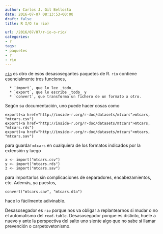 ```yaml
---
author: Carlos J. Gil Bellosta
date: 2016-07-07 08:13:53+00:00
draft: false
title: R I/O (o rio)

url: /2016/07/07/r-io-o-rio/
categories:
- r
tags:
- paquetes
- r
- rio
---
```


[`rio`](https://cran.r-project.org/web/packages/rio/index.html) es otro de esos desasosegantes paquetes de R. `rio` contiene esencialmente tres funciones,




	  * `import`, que lo lee _todo_
	  * `export`, que lo escribe _todo_ y
	  * `convert`, que transforma un fichero de un formato a otro.


Según su documentación, uno puede hacer cosas como



    export(<a href="http://inside-r.org/r-doc/datasets/mtcars">mtcars, "mtcars.csv")
    export(<a href="http://inside-r.org/r-doc/datasets/mtcars">mtcars, "mtcars.rds")
    export(<a href="http://inside-r.org/r-doc/datasets/mtcars">mtcars, "mtcars.sav")



para guardar `mtcars` en cualquiera de los formatos indicados por la extensión y luego



    x <- import("mtcars.csv")
    y <- import("mtcars.rds")
    z <- import("mtcars.sav")



para importarlos sin complicaciones de separadores, encabezamientos, etc. Además, ya puestos,



    convert("mtcars.sav", "mtcars.dta")



hace lo fácilmente adivinable.

Desasosegador es `rio` porque nos va obligar a replantearnos si mudar o no el automatismo del `read.table`. Desasosegador porque es distinto, huele a nuevo y ante la perspectiva del salto uno siente algo que no sabe si llamar prevención o carpetovetonismo.
